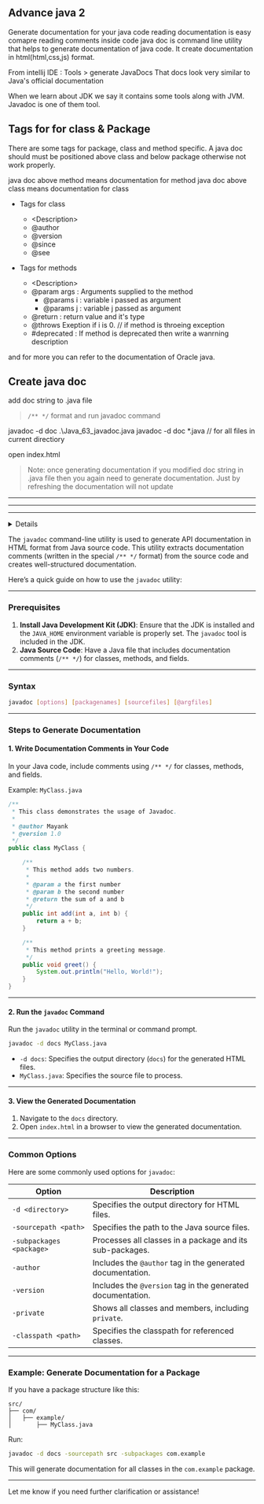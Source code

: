## Advance java 2

Generate documentation for your java code 
reading documentation is easy comapre reading comments inside code 
java doc is command line utility that helps to generate documentation of java code. It create documentation in html(html,css,js) format. 

From intellij IDE : Tools > generate JavaDocs
That docs look very similar to Java's official documentation

When we learn about JDK we say it contains some tools along with JVM. Javadoc is one of them tool. 

## Tags for for class & Package
There are  some tags for package, class and method specific.
A java doc should must be positioned above class and below package otherwise not work properly.

java doc above method means documentation for method
java doc above class means documentation for class


- Tags for class
    - \<Description\> 
    - @author
    - @version
    - @since 
    - @see 
    
- Tags for methods 
    - \<Description\> 
    - @param args  : Arguments supplied to the method
        -  @params i : variable i passed as argument
        -  @params j : variable j passed as argument
    - @return  : return value and it's type 
    - @throws Exeption if i is 0.          // if method is throeing exception
    - #deprecated : If method is deprecated then write a wanrning description


and for more you can refer to the documentation of Oracle java. 


## Create java doc 

add doc string to .java file
> `/** */` format
and run javadoc command

javadoc -d doc .\Java_63_javadoc.java
javadoc -d doc *.java                       // for all files in current directiory

open index.html

> Note: once generating documentation if you modified doc string in .java file then you again need to generate documentation. Just by refreshing the documentation will not update












---
---
---

<summary>
<details>
Java documentation generation by command line 
</details>



The `javadoc` command-line utility is used to generate API documentation in HTML format from Java source code. This utility extracts documentation comments (written in the special `/** */` format) from the source code and creates well-structured documentation.

Here’s a quick guide on how to use the `javadoc` utility:

---

### **Prerequisites**
1. **Install Java Development Kit (JDK)**: Ensure that the JDK is installed and the `JAVA_HOME` environment variable is properly set. The `javadoc` tool is included in the JDK.
2. **Java Source Code**: Have a Java file that includes documentation comments (`/** */`) for classes, methods, and fields.

---

### **Syntax**
```bash
javadoc [options] [packagenames] [sourcefiles] [@argfiles]
```

---

### **Steps to Generate Documentation**

#### 1. **Write Documentation Comments in Your Code**
In your Java code, include comments using `/** */` for classes, methods, and fields.

Example: `MyClass.java`
```java
/**
 * This class demonstrates the usage of Javadoc.
 * 
 * @author Mayank
 * @version 1.0
 */
public class MyClass {

    /**
     * This method adds two numbers.
     *
     * @param a the first number
     * @param b the second number
     * @return the sum of a and b
     */
    public int add(int a, int b) {
        return a + b;
    }

    /**
     * This method prints a greeting message.
     */
    public void greet() {
        System.out.println("Hello, World!");
    }
}
```

---

#### 2. **Run the `javadoc` Command**
Run the `javadoc` utility in the terminal or command prompt.

```bash
javadoc -d docs MyClass.java
```

- `-d docs`: Specifies the output directory (`docs`) for the generated HTML files.
- `MyClass.java`: Specifies the source file to process.

---

#### 3. **View the Generated Documentation**
1. Navigate to the `docs` directory.
2. Open `index.html` in a browser to view the generated documentation.

---

### **Common Options**
Here are some commonly used options for `javadoc`:

| Option                   | Description                                                    |
|--------------------------|----------------------------------------------------------------|
| `-d <directory>`         | Specifies the output directory for HTML files.               |
| `-sourcepath <path>`     | Specifies the path to the Java source files.                 |
| `-subpackages <package>` | Processes all classes in a package and its sub-packages.     |
| `-author`                | Includes the `@author` tag in the generated documentation.   |
| `-version`               | Includes the `@version` tag in the generated documentation.  |
| `-private`               | Shows all classes and members, including `private`.          |
| `-classpath <path>`      | Specifies the classpath for referenced classes.              |

---

### **Example: Generate Documentation for a Package**
If you have a package structure like this:

```
src/
├── com/
│   ├── example/
│       ├── MyClass.java
```

Run:
```bash
javadoc -d docs -sourcepath src -subpackages com.example
```

This will generate documentation for all classes in the `com.example` package.

---

Let me know if you need further clarification or assistance!
</summary>














